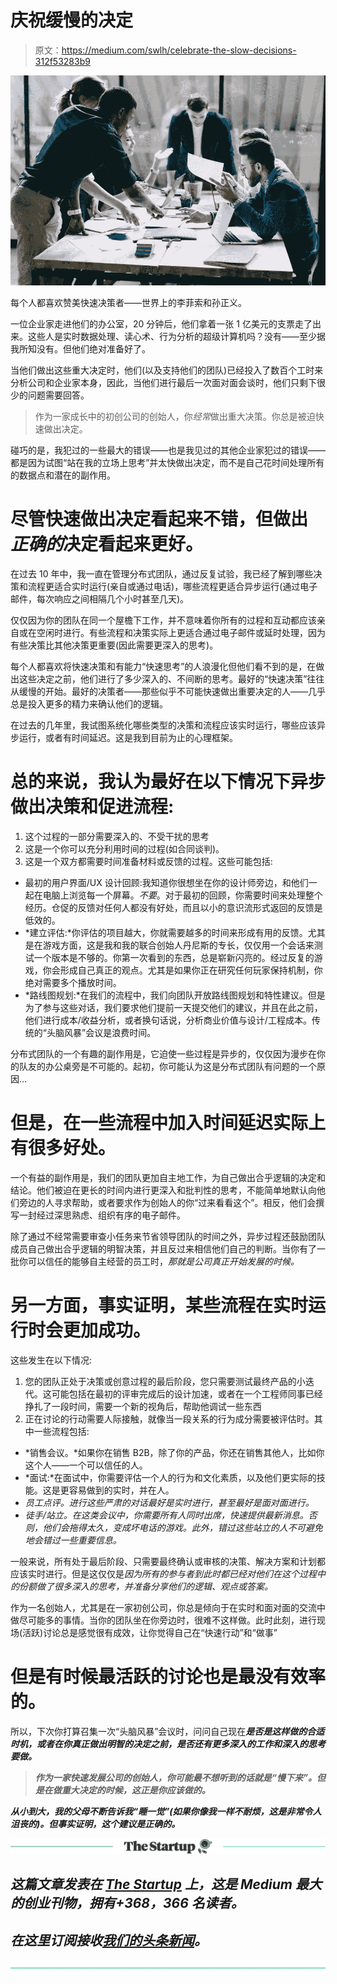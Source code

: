 # 庆祝缓慢的决定

> 原文：<https://medium.com/swlh/celebrate-the-slow-decisions-312f53283b9>

![](img/b3a99334db7db8bad6077fa09c7a6ba5.png)

每个人都喜欢赞美快速决策者——世界上的李菲索和孙正义。

一位企业家走进他们的办公室，20 分钟后，他们拿着一张 1 亿美元的支票走了出来。这些人是实时数据处理、读心术、行为分析的超级计算机吗？没有——至少据我所知没有。但他们绝对准备好了。

当他们做出这些重大决定时，他们(以及支持他们的团队)已经投入了数百个工时来分析公司和企业家本身，因此，当他们进行最后一次面对面会谈时，他们只剩下很少的问题需要回答。

> 作为一家成长中的初创公司的创始人，你*经常*做出重大决策。你总是被迫快速做出决定。

碰巧的是，我犯过的一些最大的错误——也是我见过的其他企业家犯过的错误——都是因为试图“站在我的立场上思考”并太快做出决定，而不是自己花时间处理所有的数据点和潜在的副作用。

# **尽管快速做出决定看起来不错，但做出*正确的*决定看起来更好。**

在过去 10 年中，我一直在管理分布式团队，通过反复试验，我已经了解到哪些决策和流程更适合实时运行(亲自或通过电话)，哪些流程更适合异步运行(通过电子邮件，每次响应之间相隔几个小时甚至几天)。

仅仅因为你的团队在同一个屋檐下工作，并不意味着你所有的过程和互动都应该亲自或在空闲时进行。有些流程和决策实际上更适合通过电子邮件或延时处理，因为有些决策比其他决策更重要(因此需要更深入的思考)。

每个人都喜欢将快速决策和有能力“快速思考”的人浪漫化但他们看不到的是，在做出这些决定之前，他们进行了多少深入的、不间断的思考。最好的“快速决策”往往从缓慢的开始。最好的决策者——那些似乎不可能快速做出重要决定的人——几乎总是投入更多的精力来确认他们的逻辑。

在过去的几年里，我试图系统化哪些类型的决策和流程应该实时运行，哪些应该异步运行，或者有时间延迟。这是我到目前为止的心理框架。

# **总的来说，我认为最好在以下情况下异步做出决策和促进流程:**

1.  这个过程的一部分需要深入的、不受干扰的思考
2.  这是一个你可以充分利用时间的过程(如合同谈判)。
3.  这是一个双方都需要时间准备材料或反馈的过程。这些可能包括:

*   最初的用户界面/UX 设计回顾:我知道你很想坐在你的设计师旁边，和他们一起在电脑上浏览每一个屏幕。*不要*。对于最初的回顾，你需要时间来处理整个经历。仓促的反馈对任何人都没有好处，而且以小的意识流形式返回的反馈是低效的。
*   *建立评估:*你评估的项目越大，你就需要越多的时间来形成有用的反馈。尤其是在游戏方面，这是我和我的联合创始人丹尼斯的专长，仅仅用一个会话来测试一个版本是不够的。你第一次看到的东西，总是崭新闪亮的。经过反复的游戏，你会形成自己真正的观点。尤其是如果你正在研究任何玩家保持机制，你绝对需要多个播放时间。
*   *路线图规划:*在我们的流程中，我们向团队开放路线图规划和特性建议。但是为了参与这些对话，我们要求他们提前一天提交他们的建议，并且在此之前，他们进行成本/收益分析，或者换句话说，分析商业价值与设计/工程成本。传统的“头脑风暴”会议是浪费时间。

分布式团队的一个有趣的副作用是，它迫使一些过程是异步的，仅仅因为漫步在你的队友的办公桌旁是不可能的。起初，你可能认为这是分布式团队有问题的一个原因…

# **但是，在一些流程中加入时间延迟实际上有很多好处。**

一个有益的副作用是，我们的团队更加自主地工作，为自己做出合乎逻辑的决定和结论。他们被迫在更长的时间内进行更深入和批判性的思考，不能简单地默认向他们旁边的人寻求帮助，或者要求作为创始人的你“过来看看这个”。相反，他们会撰写一封经过深思熟虑、组织有序的电子邮件。

除了通过不经常需要审查小任务来节省领导团队的时间之外，异步过程还鼓励团队成员自己做出合乎逻辑的明智决策，并且反过来相信他们自己的判断。当你有了一批你可以信任的能够自主经营的员工时，*那就是公司真正开始发展的时候。*

# **另一方面，事实证明，某些流程在实时运行时会更加成功。**

这些发生在以下情况:

1.  您的团队正处于决策或创意过程的最后阶段，您只需要测试最终产品的小迭代。这可能包括在最初的评审完成后的设计加速，或者在一个工程师同事已经挣扎了一段时间，需要一个新的视角后，帮助他调试一些东西
2.  正在讨论的行动需要人际接触，就像当一段关系的行为成分需要被评估时。其中一些流程包括:

*   *销售会议。*如果你在销售 B2B，除了你的产品，你还在销售其他人，比如你这个人——一个可以信任的人。
*   *面试:*在面试中，你需要评估一个人的行为和文化素质，以及他们更实际的技能。这是更容易做到的实时，并在人。
*   *员工点评。进行这些严肃的对话最好是实时进行，甚至最好是面对面进行。*
*   *徒手/站立。在这类会议中，你需要所有人同时出席，快速提供最新消息。否则，他们会拖得太久，变成坏电话的游戏。此外，错过这些站立的人不可避免地会错过一些重要信息。*

一般来说，所有处于最后阶段、只需要最终确认或审核的决策、解决方案和计划都应该实时进行。但是这仅仅是*因为所有的参与者到此时都已经对他们在这个过程中的份额做了很多深入的思考，并准备分享他们的逻辑、观点或答案。*

作为一名创始人，尤其是在一家初创公司，你总是倾向于在实时和面对面的交流中做尽可能多的事情。当你的团队坐在你旁边时，很难不这样做。此时此刻，进行现场(活跃)讨论总是感觉很有成效，让你觉得自己在“快速行动”和“做事”

# 但是有时候最活跃的讨论也是最没有效率的。

所以，下次你打算召集一次“头脑风暴”会议时，问问自己现在***是否是这样做的合适时机，或者在你真正做出明智的决定之前，是否还有更多深入的工作和深入的思考要做。***

> ***作为一家快速发展公司的创始人，你可能最不想听到的话就是“慢下来”。但是在做重大决定的时候，这正是你应该做的。***

***从小到大，我的父母不断告诉我“睡一觉”(如果你像我一样不耐烦，这是非常令人沮丧的)。但事实证明，这个建议是正确的。***

***[![](img/308a8d84fb9b2fab43d66c117fcc4bb4.png)](https://medium.com/swlh)***

## ***这篇文章发表在 [The Startup](https://medium.com/swlh) 上，这是 Medium 最大的创业刊物，拥有+368，366 名读者。***

## ***在这里订阅接收[我们的头条新闻](http://growthsupply.com/the-startup-newsletter/)。***

***[![](img/b0164736ea17a63403e660de5dedf91a.png)](https://medium.com/swlh)***